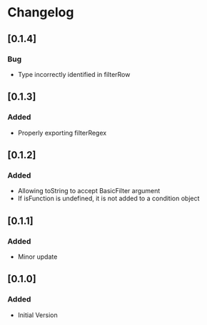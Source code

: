 # Changelog

## [0.1.4]
### Bug
- Type incorrectly identified in filterRow

## [0.1.3]
### Added
- Properly exporting filterRegex

## [0.1.2]
### Added
- Allowing toString to accept BasicFilter argument
- If isFunction is undefined, it is not added to a condition object

## [0.1.1]
### Added
- Minor update

## [0.1.0]
### Added
- Initial Version